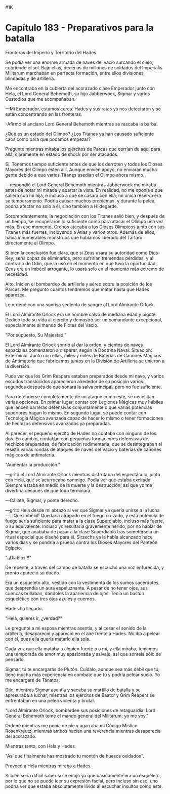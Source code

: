 
#1K 

# Capítulo 183 - Preparativos para la batalla


Fronteras del Imperio y Territorio del Hades

Se podía ver una enorme armada de naves del vacío surcando el cielo, cubriendo el sol. Bajo ellas, decenas de millones de soldados del Imperialis Militarum marchaban en perfecta formación, entre ellos divisiones blindadas y de artillería.

Me encontraba en la cubierta del acorazado clase Emperador junto con Hela, el Lord General Behemoth, su hijo Jabberwock, Sigmar y varios Custodios que me acompañaban.

—Mi Emperador, estamos cerca. Hades y sus ratas ya nos detectaron y se están concentrando en las fronteras.

-Afirmó el anciano Lord General Behemoth mientras se rascaba la barba.

¿Qué es un estado del Olimpo? ¿Los Titanes ya han causado suficiente caos como para que podamos empezar?

Pregunté mientras miraba los ejércitos de Parcas que corrían de aquí para allá, claramente en estado de shock por ser atacados.

Sí. Tenemos tiempo suficiente antes de que los derroten y todos los Dioses Mayores del Olimpo estén allí. Aunque envíen apoyo, no enviarán mucha gente debido a que varios Titanes asedian el Olimpo ahora mismo.

—respondió el Lord General Behemoth mientras Jabberwock me miraba antes de notar mi mirada y apartar la vista. En realidad, no me oponía a que saliera con mi hija, e incluso a que se casara con ella; mi única reserva era su temperamento. Podría causar muchos problemas, y durante la pelea, podría afectar no solo a él, sino también a Hildegarde.

Sorprendentemente, la negociación con los Titanes salió bien, y después de un tiempo, se recuperaron lo suficiente como para atacar el Olimpo una vez más. En ese momento, Cronos atacaba a los Dioses Olímpicos junto con sus Titanes más fuertes, incluyendo a Atlas y varios otros. Además de ellos, había innumerables monstruos que habíamos liberado del Tártaro directamente al Olimpo.

Si bien la conclusión fue clara, que si Zeus usara su autoridad como Dios-Rey, sería capaz de eliminarlos, pero sufrirían tremendas pérdidas, y al contrario de Odín, que la usó en el momento en que tuvo la oportunidad, Zeus era un imbécil arrogante, lo usará solo en el momento más extremo de necesidad.

Alto. Inicien el bombardeo de artillería y aéreo sobre la posición de los Parcas. Me pregunto cuántos tendremos que matar hasta que Hades aparezca.

Le ordené con una sonrisa sedienta de sangre al Lord Almirante Orlock.

El Lord Almirante Orlock era un hombre calvo de mediana edad y bigote. Dedicó toda su vida al ejército y demostró ser un comandante excepcional, especialmente al mando de Flotas del Vacío.

"Por supuesto, Su Majestad."

El Lord Almirante Orlock sonrió al dar la orden, y cientos de naves espaciales comenzaron a disparar, según la Doctrina Naval: Situación: Exterminio. Junto con ellas, miles y miles de Baterías de Cañones Mágicos de Antimateria que fabricamos juntos en la División de Artillería se unieron a la diversión.

Pude ver que los Grim Reapers estaban preparados desde mi nave, y varios escudos translúcidos aparecieron alrededor de su posición varios segundos después de que sonara la salva principal, pero no fue suficiente.

Para defenderse completamente de un ataque como este, se necesitan varias opciones. En primer lugar, contar con Legiones Mágicas muy hábiles que lancen barreras defensivas conjuntamente o que varias potencias superiores hagan lo mismo. En segundo lugar, se puede contar con Tecnología Mágica avanzada capaz de hacer lo mismo o tener formaciones de hechizos defensivos avanzados ya preparadas.

Al parecer, el pequeño ejército de Hades no contaba con ninguno de los dos. En cambio, contaban con pequeñas formaciones defensivas de hechizos preparadas, de fabricación rudimentaria, que se desintegraban al resistir varias rondas de ataques de naves del Vacío y baterías de cañones mágicos de antimateria.

"Aumentar la producción."

—gritó el Lord Almirante Orlock mientras disfrutaba del espectáculo, junto con Hela, que se acurrucaba conmigo. Podía ver que estaba excitada. Siempre estaba en medio de la muerte y la destrucción, así que yo me divertiría después de que todo terminara.

—Cállate, Sigmar, y ponte derecho.

—gritó Hela desde mi abrazo al ver que Sigmar ya quería unirse a la lucha—. ¡Qué imbécil! Quedaría atrapado en el fuego cruzado, y esta potencia de fuego sería suficiente para matar a la clase Superdiablo, incluso más fuerte, o su equivalente. Incluso yo resultaría gravemente herido, por no hablar de Sigmar, que acababa de pasar a la clase Superdiablo tras someterse a un ritual especial que diseñé para él. Sirzechs ya la había alcanzado hace varios días y se pondría a prueba contra los Dioses Mayores del Panteón Egipcio.

"¡¡Diablos!!!"

De repente, a través del campo de batalla se escuchó una voz enfurecida, y pronto apareció su dueño.

Era un esqueleto alto, vestido con la vestimenta de los sumos sacerdotes, que desprendía un aura espeluznante. A pesar de no tener ojos, sus cuencas brillaban, dándoles la apariencia de ojos. Tenía un bastón esquelético con tres ojos azules y cuernos.

Hades ha llegado.

"Hela, quieres ir, ¿verdad?"

Le pregunté a mi esposa mientras asentía, y al cesar el sonido de la artillería, desapareció y apareció en el aire frente a Hades. No iba a pelear con él, pues ella quería matarlo ella sola.

Cada vez que ella mataba a alguien fuerte o a mí, y ella miraba, teníamos una temporada de amor muy apasionada y salvaje, así que sonreía sólo de pensarlo.

Sigmar, tú te encargarás de Plutón. Cuídalo, aunque sea más débil que tú; tiene mucha más experiencia en combate que tú y podría pelear sucio. Yo me encargaré de Tánatos.

Dije, mientras Sigmar asentía y sacaba su martillo de batalla y se apresuraba a luchar, mientras los ejércitos de Baator y Grim Reapers se enfrentaban en una pelea violenta y brutal.

"Lord Almirante Orlock, bombardee sus posiciones de retaguardia. Lord General Behemoth tome el mando general del Militarum; yo me voy."

Ordené mientras me ponía de pie y agarraba mi Código Místico Rosenkreutz, mientras ambos hacían una reverencia mientras desaparecía del acorazado.

Mientras tanto, con Hela y Hades

"Así que finalmente has mostrado tu montón de huesos oxidados".

Provocó a Hela mientras miraba a Hades.

Si bien sería difícil saber si se enojó ya que básicamente era un esqueleto, por lo que no se puede leer su expresión facial, pero incluso sin eso, uno podría ver que estaba absolutamente lívido al escuchar insultos como este.